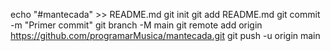 echo "#mantecada" >> README.md
git init
git add README.md
git commit -m "Primer commit"
git branch -M main
git remote add origin https://github.com/programarMusica/mantecada.git
git push -u origin main
